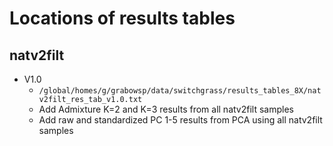 # Locations of results tables

## natv2filt
* V1.0
  * `/global/homes/g/grabowsp/data/switchgrass/results_tables_8X/natv2filt_res_tab_v1.0.txt`
  * Add Admixture K=2 and K=3 results from all natv2filt samples
  * Add raw and standardized PC 1-5 results from PCA using all natv2filt samples



